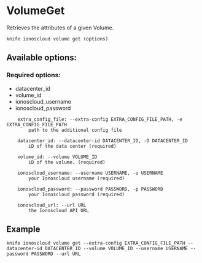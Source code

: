 # VolumeGet

Retrieves the attributes of a given Volume.

```text
knife ionoscloud volume get (options)
```

## Available options:

### Required options:

* datacenter\_id
* volume\_id
* ionoscloud\_username
* ionoscloud\_password

```text
    extra_config_file: --extra-config EXTRA_CONFIG_FILE_PATH, -e EXTRA_CONFIG_FILE_PATH
        path to the additional config file

    datacenter_id: --datacenter-id DATACENTER_ID, -D DATACENTER_ID
        iD of the data center (required)

    volume_id: --volume VOLUME_ID
        iD of the volume. (required)

    ionoscloud_username: --username USERNAME, -u USERNAME
        your Ionoscloud username (required)

    ionoscloud_password: --password PASSWORD, -p PASSWORD
        your Ionoscloud password (required)

    ionoscloud_url: --url URL
        the Ionoscloud API URL

```
## Example

```text
knife ionoscloud volume get --extra-config EXTRA_CONFIG_FILE_PATH --datacenter-id DATACENTER_ID --volume VOLUME_ID --username USERNAME --password PASSWORD --url URL
```
